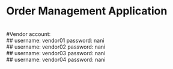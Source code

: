 # Order Management Application
<br>
#Vendor account: <br>
## username: vendor01 password: nani <br>
## username: vendor02 password: nani <br>
## username: vendor03 password: nani <br>
## username: vendor04 password: nani <br>

